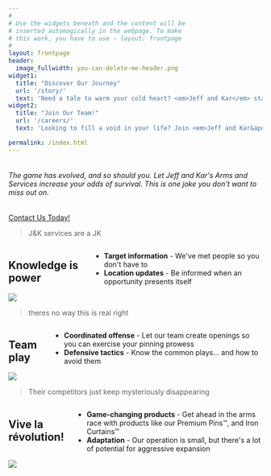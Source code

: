 ```yaml
---
#
# Use the widgets beneath and the content will be
# inserted automagically in the webpage. To make
# this work, you have to use › layout: frontpage
#
layout: frontpage
header:
  image_fullwidth: you-can-delete-me-header.png
widget1:
  title: "Discover Our Journey"
  url: '/story/'
  text: 'Need a tale to warm your cold heart? <em>Jeff and Kar</em> started as humble developers; now they are founders of a booming industry. Read their story here.'
widget2:
  title: "Join Our Team!"
  url: '/careers/'
  text: 'Looking to fill a void in your life? Join <em>Jeff and Kar&apos;s</em> team and unlock your potential, no matter how shallow.'

permalink: /index.html
---
```


<div class="row">
    <div class="small-12 text-center columns">
        <h6>The game has evolved, and so should you. Let <em>Jeff and Kar&apos;s Arms and Services</em> increase your odds of survival. This is one joke you don't want to miss out on.</h6>
    </div>
</div>

<div class="row t60 b60">
    <div class="small-12 text-center columns">
        <a class="button large radius alert" href="/contact/" target="_blank">Contact Us Today!</a>
    </div><!-- /.small-12.columns -->
</div><!-- /.row -->

<div class="row">
    <div class="medium-6 small-12 small-centered text-center columns">
        <blockquote>J&K services are a JK</blockquote>
    </div>
</div>

<div class="row b60">
    <div class="medium-8 small-12 columns">
        <h2>Knowledge is power</h2>
        <ul class="disc t20">
            <li><strong>Target information</strong> - We've met people so you don't have to</li>
            <li><strong>Location updates</strong> - Be informed when an opportunity presents itself</li>
        </ul>
    </div>
    <div class="medium-4 small-12 columns">
        <img src="images/you-can-delete-me-header.png">
    </div>
</div>

<div class="row">
    <div class="medium-6 small-12 small-centered text-center columns">
        <blockquote>theres no way this is real right</blockquote>
    </div>
</div>

<div class="row b60">
    <div class="medium-8 small-12 columns">
        <h2>Team play</h2>
        <ul class="disc t20">
            <li><strong>Coordinated offense</strong> - Let our team create openings so you can exercise your pinning prowess</li>
            <li><strong>Defensive tactics</strong> - Know the common plays... and how to avoid them</li>
        </ul>
    </div>
    <div class="medium-4 small-12 columns">
        <img src="images/you-can-delete-me-header.png">
    </div>
</div>

<div class="row">
    <div class="medium-6 small-12 small-centered text-center columns">
        <blockquote>Their competitors just keep mysteriously disappearing</blockquote>
    </div>
</div>

<div class="row b60">
    <div class="medium-8 small-12 columns">
        <h2>Vive la révolution!</h2>
        <ul class="disc t20">
            <li><strong>Game-changing products</strong> - Get ahead in the arms race with products like our Premium Pins&#8482;, and Iron Curtains&#8482;</li>
            <li><strong>Adaptation</strong> - Our operation is small, but there's a lot of potential for aggressive expansion</li>
        </ul>
    </div>
    <div class="medium-4 small-12 columns">
        <img src="images/you-can-delete-me-header.png">
    </div>
</div>
